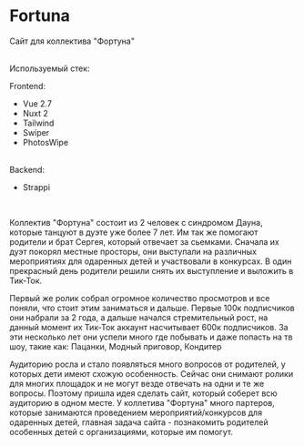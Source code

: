 # Fortuna
Сайт для коллектива "Фортуна"

<br> Используемый стек:

Frontend: 
* Vue 2.7
* Nuxt 2
* Tailwind
* Swiper
* PhotosWipe

<br>Backend: 
* Strappi
<br>

Коллектив "Фортуна" состоит из 2 человек с синдромом Дауна, которые танцуют в дуэте уже более 7 лет. Им так же помогают родители и брат Сергея,
который отвечает за сьемками. Сначала их дуэт покорял местные просторы, они выступали на различных мероприятиях для одаренных детей и участвовали в конкурсах.
В один прекрасный день родители решили снять их выступление и выложить в Тик-Ток. 

Первый же ролик собрал огромное количество просмотров и все поняли, что стоит
этим заниматься и дальше. Первые 100к подписчиков они набрали за 2 года, а дальше начался стремительный рост, на данный момент их Тик-Ток аккаунт 
насчитывает 600к подписчиков. За эти несколько лет они успели много где побывать и даже попасть на тв шоу, такие как: Пацанки, Модный приговор, Кондитер

Аудиторию росла и стало появляться много вопросов от родителей, у которых дети имеют схожую особенность. Сейчас они снимают ролики для многих площадок и не могут везде
отвечать на одни и те же вопросы. Поэтому пришла идея сделать сайт, который соберет всю аудиторию в одном месте. У коллетива "Фортуна" много партеров, которые 
занимаются проведением мероприятий/конкурсов для одаренных детей, главная задача сайта - познакомить родителей особенных детей с организациями, которые им помогут.






